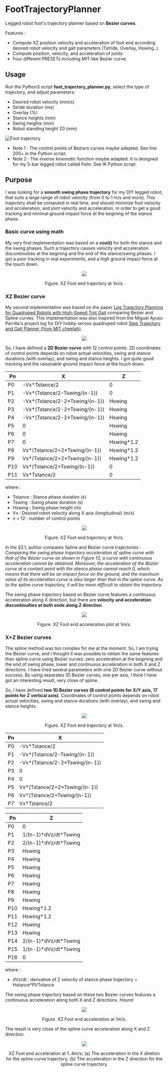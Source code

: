 # FootTrajectoryPlanner
 Legged robot foot's trajectory planner based on **Bezier curves**.
 
 Features :
 - Compute XZ position velocity and acceleration of foot end according desired robot velocity and gait parameters (Tstride, Overlay, Hswing..).
 - Compute position, velocity, and acceleration of joints
 - Four different PRESETs including MIT-like Bezier curve.
 
## Usage
Run the Python3 script **foot_trajectory_planner.py**, select the type of trajectory, and adjust parameters:
- Desired robot velocity (mm/s)
- Stride duration (ms)
- Overlay (%)
- Stance heights (mm)
- Swing heights (mm)
- Robot standing height Z0 (mm)

![Foot trajectory](https://github.com/pat92fr/FootTrajectoryPlanner/blob/main/02-Result/2022-03-27%20X%20and%20Y%20Bezier%20Curves%20proposed%20by%20Pat92fr.png?raw=true)

- Note 1 : The control points of Beziers curves maybe adapted. See line 200+ in the Python script.
- Note 2 : The *inverse kinematic* function maybe adapted. It is designed for my 5-bar legged robot called Felin. See IK Python script.

## Purpose
I was looking for a **smooth swing phase trajectory** for my DIY legged robot, that suits a large range of robot velocity (from 0 to 1 m/s and more). This trajectory shall be computed in real time, and should minimize foot velocity and acceleration, and joint velocity and acceleration, in order to get a good tracking and minimal ground impact force at the begining of the stance phase. 

### Basic curve using math
My very first implementation was based on a **cos(t)** for both the stance and the swing phases. Such a trajectory causes velocity and acceleration discontinuities at the begining and the end of the stance/swing phases. I got a poor tracking in real experiments, and a high ground impact force at the touch down.

<p align="center"><img src="https://github.com/pat92fr/FootTrajectoryPlanner/blob/main/02-Result/XZ%20Cosinus.png"></p>
<p align="center">Figure. XZ Foot end trajectory at 1m/s.</p>

### XZ Bezier curve 
My second implementation was based on the paper [Leg Trajectory Planning for Quadruped Robots with High-Speed Trot Gait](https://github.com/pat92fr/FootTrajectoryPlanner/blob/main/00-Papers/Leg_Trajectory_Planning_for_Quadruped_Robots_with_.pdf) comparing Bezier and Spline curves. This implementation was also inspired from the Miguel Ayuso Parrilla's project log for DIY hobby servos quadruped robot [Step Trajectory and Gait Planner (from MIT cheetah)](https://hackaday.io/project/171456-diy-hobby-servos-quadruped-robot/log/178481-step-trajectory-and-gait-planner-from-mit-cheetah). 

<p align="center"><img src="https://github.com/pat92fr/FootTrajectoryPlanner/blob/main/00-Papers/Figure%2012.%20The%20Bezier%20curve%20trajectory.png"></p>

So, I have defined a **2D Bezier curve** with 12 control points. 2D coordinates of control points depends on robot actual velocities, swing and stance durations (with overlay), and swing and stance heights. I got quite good tracking and the raisonable ground impact force at the touch down. 

|Pn|X|Z|
|---|---|---|
|P0|-Vx\*Tstance/2|0|
|P1|-Vx\*(Tstance/2-Tswing/(n-1))|0|
|P2|-Vx\*(Tstance/2-2\*Tswing/(n-1))|Hswing|
|P3|-Vx\*(Tstance/2-2\*Tswing/(n-1))|Hswing|
|P4|-Vx\*(Tstance/2-2\*Tswing/(n-1))|Hswing|
|P5|0|Hswing|
|P6|0|Hswing|
|P7|0|Hswing\*1.2|
|P8|Vx\*(Tstance/2+2\*Tswing/(n-1))|Hswing\*1.2|
|P9|Vx\*(Tstance/2+2\*Tswing/(n-1))|Hswing\*1.2|
|P10|Vx\*(Tstance/2+Tswing/(n-1))|0|
|P11|Vx\*Tstance/2|0|

where :

- Tstance : Stance phase duration (s)
- Tswing : Swing phase duration (s)
- Hswing : Swing phase height (m)
- Vx : Desired robot velocity along X axis (longitudinal) (m/s)
- n = 12 : number of control points
    
<p align="center"><img src="https://github.com/pat92fr/FootTrajectoryPlanner/blob/main/02-Result/XZ%20Bezier.png"></p>
<p align="center">Figure. XZ Foot end trajectory at 1m/s.</p>

In the §3.1, author compares Spline and Bezier curve trajectories : *Comparing the swing phase trajectory acceleration of spline curve with that of the Bézier curve as shown in Figure 13, a curve with continuous acceleration cannot be obtained. Moreover, the acceleration of the Bézier curve at a contact point with the stance phase cannot reach 0, which means that there will be an impact force on the ground, and the maximum value of its acceleration curve is also larger than that in the spline curve. As to the spline curve trajectory, it will be more difficult to obtain the trajectory.*

The swing phase trajectory based on Bezier curve features a continuous acceleration along X direction, but there are **velocity and acceleration discontinuities at both ends along Z direction**.

<p align="center"><img src="https://github.com/pat92fr/FootTrajectoryPlanner/blob/main/02-Result/XZ%20Bezier%20Acceleration.png"></p>
<p align="center">Figure. XZ Foot end acceleration plot at 1m/s.</p>

### X+Z Bezier curves 
The spline method was too complex for me at the moment. So, I am trying the Bezier curve, and I thought it was possible to obtain the same features than spline curve using Bezier curves: zero acceleration at the begining and the end of swing phase, lower and continuous acceleration in both X and Z directions. I have tried several parameters with one 2D Bezier curve without success. By using separates 1D Bezier curves, one per axis, I think I have got an interesting result, very close of spline.

So, I have defined **two 1D Bezier curves (8 control points for X/Y axis, 17 points for Z vertical axis)**. Coordinates of control points depends on robot actual velocities, swing and stance durations (with overlay), and swing and stance heights.

<p align="center"><img src="https://github.com/pat92fr/FootTrajectoryPlanner/blob/main/02-Result/XZ%20Dual%20Bezier.png"></p>
<p align="center">Figure. XZ Foot end trajectory at 1m/s.</p>

|Pn|X|
|---|---|
|P0|-Vx\*Tstance/2|
|P1|-Vx\*(Tstance/2-Tswing/(n-1))|
|P2|-Vx\*(Tstance/2-2\*Tswing/(n-1))|
|P3|0|
|P4|0|
|P5|Vx\*(Tstance/2+2\*Tswing/(n-1))|
|P6|Vx\*(Tstance/2+Tswing/(n-1))|
|P7|Vx\*Tstance/2|

|Pn|Z|
|---|---|
|P0|0|
|P1|1/(n-1)\*dVz/dt\*Tswing|
|P2|2/(n-1)\*dVz/dt\*Tswing|
|P3|Hswing|
|P4|Hswing|
|P5|Hswing|
|P6|Hswing|
|P7|Hswing|
|P8|Hswing|
|P9|Hswing|
|P10|Hswing\*1.2|
|P11|Hswing\*1.2|
|P12|Hswing|
|P13|Hswing|
|P14|2/(n-1)\*dVz/dt\*Tswing|
|P15|1/(n-1)\*dVz/dt\*Tswing|
|P16|0|

where :

- dVz/dt : derivative of Z velocity of stance phase trajectory = Hstance\*PI/Tstance

The swing phase trajectory based on these two Bezier curves features a continuous acceleration along both X and Z directions. *Houra!*

<p align="center"><img src="https://github.com/pat92fr/FootTrajectoryPlanner/blob/main/02-Result/XZ%20Dual%20Bezier%20Acceleration.png"></p>
<p align="center">Figure. XZ Foot end acceleration at 1m/s.</p>

The result is very close of the spline curve acceleration along X and Z direction.

<p align="center"><img src="https://github.com/pat92fr/FootTrajectoryPlanner/blob/main/00-Papers/Figure%2013.%20The%20spline%20curve%20acceleration%20X%20and%20Z%20axis.png"></p>
<p align="center">XZ Foot end acceleration at 1..4m/s;  (a) The acceleration in the X diretion for the spline curve trajectory;  (b) The acceleration in the Z direction for the spline curve trajectory.</p>



